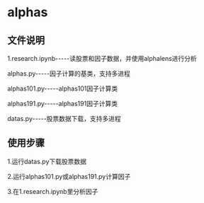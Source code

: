 # alphas
## 文件说明

1.research.ipynb-----读股票和因子数据，并使用alphalens进行分析

alphas.py-----因子计算的基类，支持多进程

alphas101.py-----alphas101因子计算类

alphas191.py-----alphas191因子计算类

datas.py-----股票数据下载，支持多进程


## 使用步骤

1.运行datas.py下载股票数据

2.运行alphas101.py或alphas191.py计算因子

3.在1.research.ipynb里分析因子